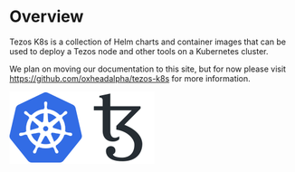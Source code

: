 # Overview

Tezos K8s is a collection of Helm charts and container images that can be used to deploy a Tezos node and other tools on a Kubernetes cluster.

We plan on moving our documentation to this site, but for now please visit https://github.com/oxheadalpha/tezos-k8s for more information.

![Kubernetes](./static/img/kubernetes.svg)![Tezos](./static/img/tezos-black.svg)
